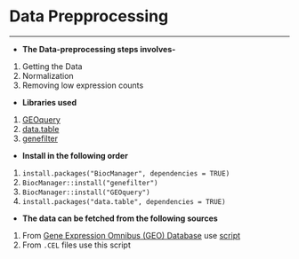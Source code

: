 # Data Prepprocessing
---



* **The Data-preprocessing steps involves-**
1. Getting the Data
2. Normalization
2. Removing low expression counts


* **Libraries used**
1. [GEOquery](https://www.bioconductor.org/packages/release/bioc/html/GEOquery.html)
2. [data.table](https://cran.r-project.org/web/packages/data.table/vignettes/datatable-intro.html)
3. [genefilter](https://www.bioconductor.org/packages/release/bioc/html/genefilter.html)



* **Install in the following order**
1. ```install.packages("BiocManager", dependencies = TRUE)```
2. ```BiocManager::install("genefilter")```
3. ```BiocManager::install("GEOquery")```
4. ```install.packages("data.table", dependencies = TRUE)```



* **The data can be fetched from the following sources**
1. From [Gene Expression Omnibus (GEO) Database](https://www.ncbi.nlm.nih.gov/geo/) use [script](https://raw.githubusercontent.com/spriyansh/Micro-Array-Data-Analysis/master/Data_Preprocessing/get_geo_data.R)
2. From ```.CEL``` files use this script
